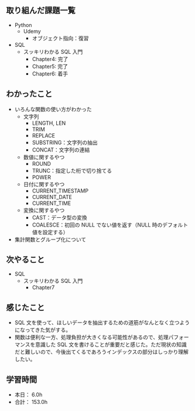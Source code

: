 ## 取り組んだ課題一覧

- Python
  - Udemy
    - オブジェクト指向：復習
- SQL
  - スッキリわかる SQL 入門
    - Chapter4: 完了
    - Chapter5: 完了
    - Chapter6: 着手

## わかったこと

- いろんな関数の使い方がわかった
  - 文字列
    - LENGTH, LEN
    - TRIM
    - REPLACE
    - SUBSTRING：文字列の抽出
    - CONCAT：文字列の連結
  - 数値に関するやつ
    - ROUND
    - TRUNC：指定した桁で切り捨てる
    - POWER
  - 日付に関するやつ
    - CURRENT_TIMESTAMP
    - CURRENT_DATE
    - CURRENT_TIME
  - 変換に関するやつ
    - CAST：データ型の変換
    - COALESCE：初回の NULL でない値を返す（NULL 時のデフォルト値を設定する）
- 集計関数とグループ化について

## 次やること

- SQL
  - スッキリわかる SQL 入門
    - Chapter7

## 感じたこと

- SQL 文を使って、ほしいデータを抽出するための道筋がなんとなく立つようになってきた気がする。
- 関数は便利な一方、処理負担が大きくなる可能性があるので、処理パフォーマンスを意識した SQL 文を書けることが重要だと感じた。ただ現状の知識だと難しいので、今後出てくるであろうインデックスの部分はしっかり理解したい。

## 学習時間

- 本日： 6.0h
- 合計： 153.0h
